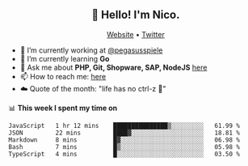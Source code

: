 <h2 align="center">👋 Hello! I'm Nico.</h2>
<p align="center">
  <a href="https://gruselhaus.com">Website</a> •
  <a href="https://twitter.com/NicoFinkernagel">Twitter</a>
</p>


- 🔭 I’m currently working at [@pegasusspiele](https://github.com/pegasusspiele)
- 🌱 I’m currently learning **Go**
- 💬 Ask me about **PHP, Git, Shopware, SAP, NodeJS** [here](https://github.com/gruselhaus/gruselhaus/issues)
- 📫 How to reach me: [here](https://github.com/gruselhaus/gruselhaus/issues)
- ☁️ Quote of the month: "life has no ctrl-z 🌴"

📊 **This week I spent my time on**
<!--START_SECTION:waka-->
```text
JavaScript   1 hr 12 mins    ███████████████▒░░░░░░░░░   61.99 % 
JSON         22 mins         ████▓░░░░░░░░░░░░░░░░░░░░   18.81 % 
Markdown     8 mins          █▓░░░░░░░░░░░░░░░░░░░░░░░   06.98 % 
Bash         7 mins          █▒░░░░░░░░░░░░░░░░░░░░░░░   05.98 % 
TypeScript   4 mins          █░░░░░░░░░░░░░░░░░░░░░░░░   03.50 % 
```
<!--END_SECTION:waka-->
